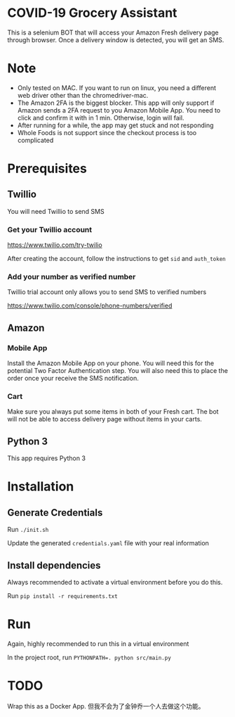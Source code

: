 # COVID-19 Grocery Assistant
This is a selenium BOT that will access your Amazon Fresh delivery page through browser. 
Once a delivery window is detected, you will get an SMS.

# Note
- Only tested on MAC. If you want to run on linux, you need a different web driver other
than the chromedriver-mac.
- The Amazon 2FA is the biggest blocker. This app will only support if Amazon sends a 2FA
request to you Amazon Mobile App. You need to click and confirm it with in 1 min. 
Otherwise, login will fail.
- After running for a while, the app may get stuck and not responding
- Whole Foods is not support since the checkout process is too complicated

# Prerequisites
## Twillio
You will need Twillio to send SMS
### Get your Twillio account 
https://www.twilio.com/try-twilio

After creating the account, follow the instructions to get `sid` and `auth_token`
### Add your number as verified number
Twillio trial account only allows you to send SMS to verified numbers

https://www.twilio.com/console/phone-numbers/verified

## Amazon
### Mobile App
Install the Amazon Mobile App on your phone. You will need this for the potential Two 
Factor Authentication step. You will also need this to place the order once your receive
the SMS notification.
### Cart
Make sure you always put some items in both of your Fresh cart. 
The bot will not be able to access delivery page without items in your carts.

## Python 3
This app requires Python 3

# Installation
## Generate Credentials
Run `./init.sh` 

Update the generated `credentials.yaml` file with your real information
## Install dependencies
Always recommended to activate a virtual environment before you do this.

Run `pip install -r requirements.txt`

# Run
Again, highly recommended to run this in a virtual environment

In the project root, run `PYTHONPATH=. python src/main.py`

# TODO
Wrap this as a Docker App. 但我不会为了金钟乔一个人去做这个功能。
